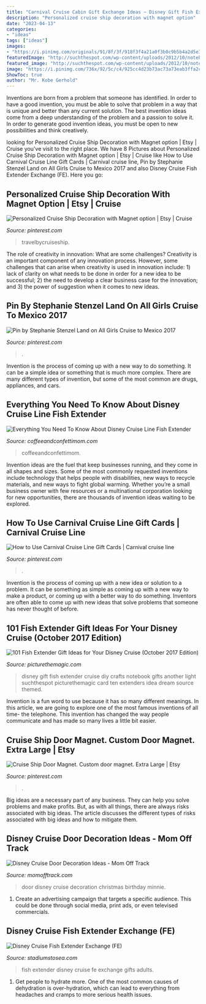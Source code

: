 ```yaml
---
title: "Carnival Cruise Cabin Gift Exchange Ideas ~ Disney Gift Fish Extender Cruise Diy Crafts Notebook Gifts Another Light Suchthespot Picturethemagic Card Ten Extenders Idea Dream Source Themed"
description: "Personalized cruise ship decoration with magnet option"
date: "2023-04-13"
categories:
- "ideas"
tags: ["ideas"]
images:
- "https://i.pinimg.com/originals/91/8f/3f/918f3f4a21a0f3b0c9b5b4a2d5e30e98.jpg"
featuredImage: "http://suchthespot.com/wp-content/uploads/2012/10/notebookfishextender2.jpg"
featured_image: "http://suchthespot.com/wp-content/uploads/2012/10/notebookfishextender2.jpg"
image: "https://i.pinimg.com/736x/92/5c/c4/925cc4d23b73ac73a73eab3ffa2cc4ec.jpg"
ShowToc: true
author: "Mr. Kobe Gerhold"
---
```



Inventions are born from a problem that someone has identified. In order to have a good invention, you must be able to solve that problem in a way that is unique and better than any current solution. The best invention ideas come from a deep understanding of the problem and a passion to solve it. In order to generate good invention ideas, you must be open to new possibilities and think creatively.

	

		
looking for Personalized Cruise Ship Decoration with Magnet option | Etsy | Cruise you've visit to the right place. We have 8 Pictures about Personalized Cruise Ship Decoration with Magnet option | Etsy | Cruise like How to Use Carnival Cruise Line Gift Cards | Carnival cruise line, Pin by Stephanie Stenzel Land on All Girls Cruise to Mexico 2017 and also Disney Cruise Fish Extender Exchange (FE). Here you go:
		
    
## Personalized Cruise Ship Decoration With Magnet Option | Etsy | Cruise

<img loading=lazy src="https://i.pinimg.com/736x/92/5c/c4/925cc4d23b73ac73a73eab3ffa2cc4ec.jpg" onerror="this.onerror=null;this.src='https://tse4.mm.bing.net/th?id=OIP.UxyOnAXpSBbptQT4OSDkvAHaJ4&amp;pid=15.1';" alt="Personalized Cruise Ship Decoration with Magnet option | Etsy | Cruise">

_Source: pinterest.com_

>travelbycruiseship. 

	

The role of creativity in innovation: What are some challenges?
Creativity is an important component of any innovation process. However, some challenges that can arise when creativity is used in innovation include: 1) lack of clarity on what needs to be done in order for a new idea to be successful; 2) the need to develop a clear business case for the innovation; and 3) the power of suggestion when it comes to new ideas.

    
## Pin By Stephanie Stenzel Land On All Girls Cruise To Mexico 2017

<img loading=lazy src="https://i.pinimg.com/originals/91/8f/3f/918f3f4a21a0f3b0c9b5b4a2d5e30e98.jpg" onerror="this.onerror=null;this.src='https://tse4.mm.bing.net/th?id=OIP.n7fdo5p87enZa3U1aRnDFQHaFj&amp;pid=15.1';" alt="Pin by Stephanie Stenzel Land on All Girls Cruise to Mexico 2017">

_Source: pinterest.com_

>. 

	

Invention is the process of coming up with a new way to do something. It can be a simple idea or something that is much more complex. There are many different types of invention, but some of the most common are drugs, appliances, and cars.

    
## Everything You Need To Know About Disney Cruise Line Fish Extender

<img loading=lazy src="https://www.coffeeandconfettimom.com/wp-content/uploads/2019/05/IMG_1952e-768x1152.jpg" onerror="this.onerror=null;this.src='https://tse2.mm.bing.net/th?id=OIP.NATZBLJicxtV0ZPs6b8R-AHaLH&amp;pid=15.1';" alt="Everything You Need To Know About Disney Cruise Line Fish Extender">

_Source: coffeeandconfettimom.com_

>coffeeandconfettimom. 

	

Invention ideas are the fuel that keep businesses running, and they come in all shapes and sizes. Some of the most commonly requested inventions include technology that helps people with disabilities, new ways to recycle materials, and new ways to fight global warming. Whether you’re a small business owner with few resources or a multinational corporation looking for new opportunities, there are thousands of invention ideas waiting to be explored.

    
## How To Use Carnival Cruise Line Gift Cards | Carnival Cruise Line

<img loading=lazy src="https://i.pinimg.com/originals/48/31/df/4831df65eef185cfbf911d68629f9cf5.jpg" onerror="this.onerror=null;this.src='https://tse4.mm.bing.net/th?id=OIP.T9oCsJV4YNnr8R9FNLsavQAAAA&amp;pid=15.1';" alt="How to Use Carnival Cruise Line Gift Cards | Carnival cruise line">

_Source: pinterest.com_

>. 

	

Invention is the process of coming up with a new idea or solution to a problem. It can be something as simple as coming up with a new way to make a product, or coming up with a better way to do something. Inventors are often able to come up with new ideas that solve problems that someone has never thought of before.

    
## 101 Fish Extender Gift Ideas For Your Disney Cruise (October 2017 Edition)

<img loading=lazy src="http://suchthespot.com/wp-content/uploads/2012/10/notebookfishextender2.jpg" onerror="this.onerror=null;this.src='https://tse4.mm.bing.net/th?id=OIP.NOoITj7BHMVIYVI_5ZBr4wHaLH&amp;pid=15.1';" alt="101 Fish Extender Gift Ideas for Your Disney Cruise (October 2017 Edition)">

_Source: picturethemagic.com_

>disney gift fish extender cruise diy crafts notebook gifts another light suchthespot picturethemagic card ten extenders idea dream source themed. 

	

Invention is a fun word to use because it has so many different meanings. In this article, we are going to explore one of the most famous inventions of all time- the telephone. This invention has changed the way people communicate and has made so many lives a little bit easier.

    
## Cruise Ship Door Magnet. Custom Door Magnet. Extra Large | Etsy

<img loading=lazy src="https://i.pinimg.com/736x/b1/52/db/b152db740ad0e9aceb6fcf20d2167884.jpg" onerror="this.onerror=null;this.src='https://tse3.mm.bing.net/th?id=OIP.qjNSQjXUQrO-ANS1tQwYtgHaHa&amp;pid=15.1';" alt="Cruise Ship Door Magnet. Custom door magnet. Extra Large | Etsy">

_Source: pinterest.com_

>. 

	

Big ideas are a necessary part of any business. They can help you solve problems and make profits. But, as with all things, there are always risks associated with big ideas. The article discusses the different types of risks associated with big ideas and how to mitigate them.

    
## Disney Cruise Door Decoration Ideas - Mom Off Track

<img loading=lazy src="http://momofftrack.com/wp-content/uploads/2017/01/Disney-Cruise-Door-Decoration-Birthday-Cake.jpg" onerror="this.onerror=null;this.src='https://tse3.mm.bing.net/th?id=OIP.7iSz3gdMdSglQ_ww41eHUAHaLH&amp;pid=15.1';" alt="Disney Cruise Door Decoration Ideas - Mom Off Track">

_Source: momofftrack.com_

>door disney cruise decoration christmas birthday minnie. 

	

1. Create an advertising campaign that targets a specific audience. This could be done through social media, print ads, or even televised commercials.

    
## Disney Cruise Fish Extender Exchange (FE)

<img loading=lazy src="http://www.stadiumstosea.com/wp-content/uploads/2015/05/2015-03-12-12.32.46-550x550.jpg" onerror="this.onerror=null;this.src='https://tse2.mm.bing.net/th?id=OIP.NRycI_xIUoek3UP3_qUj7AHaHa&amp;pid=15.1';" alt="Disney Cruise Fish Extender Exchange (FE)">

_Source: stadiumstosea.com_

>fish extender disney cruise fe exchange gifts adults. 

	

1. Get people to hydrate more. One of the most common causes of dehydration is over-hydration, which can lead to everything from headaches and cramps to more serious health issues.

